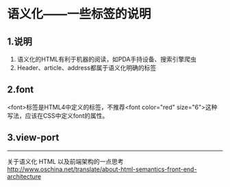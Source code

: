 # 语义化——一些标签的说明

## 1.说明

1. 语义化的HTML有利于机器的阅读，如PDA手持设备、搜索引擎爬虫
2. Header、article、address都属于语义化明确的标签

## 2.font

&lt;font&gt;标签是HTML4中定义的标签，不推荐&lt;font color="red" size="6"&gt;这种写法，应该在CSS中定义font的属性。

## 3.view-port

---

关于语义化 HTML 以及前端架构的一点思考 http://www.oschina.net/translate/about-html-semantics-front-end-architecture

